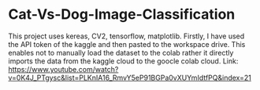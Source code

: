 # Cat-Vs-Dog-Image-Classification
This project uses kereas, CV2, tensorflow, matplotlib. 
Firstly, I have used the API token of the kaggle and then pasted to the workspace drive. This enables not to manually load the dataset to the colab rather it directly imports the data from the kaggle cloud to the goocle colab cloud.
Link: https://www.youtube.com/watch?v=0K4J_PTgysc&list=PLKnIA16_RmvY5eP91BGPa0vXUYmIdtfPQ&index=21
